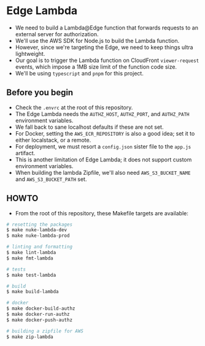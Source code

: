 # Edge Lambda

- We need to build a Lambda@Edge function that forwards requests to an external server for authorization.
- We'll use the AWS SDK for Node.js to build the Lambda function.
- However, since we're targeting the Edge, we need to keep things ultra lightweight.
- Our goal is to trigger the Lambda function on CloudFront `viewer-request` events, which impose a 1MB size limit of the function code size.
- We'll be using `typescript` and `pnpm` for this project.

## Before you begin

- Check the `.envrc` at the root of this repository.
- The Edge Lambda needs the `AUTHZ_HOST`, `AUTHZ_PORT`, and `AUTHZ_PATH` environment variables.
- We fall back to sane localhost defaults if these are not set.
- For Docker, setting the `AWS_ECR_REPOSITORY` is also a good idea; set it to either localstack, or a remote.
- For deployment, we must resort a `config.json` sister file to the `app.js` artifact.
- This is another limitation of Edge Lambda; it does not support custom environment variables.
- When building the lambda Zipfile, we'll also need `AWS_S3_BUCKET_NAME` and `AWS_S3_BUCKET_PATH` set.

## HOWTO

- From the root of this repository, these Makefile targets are available:

```bash
# resetting the packages
$ make nuke-lambda-dev
$ make nuke-lambda-prod

# linting and formatting
$ make lint-lambda
$ make fmt-lambda

# tests
$ make test-lambda

# build
$ make build-lambda

# docker
$ make docker-build-authz
$ make docker-run-authz
$ make docker-push-authz

# building a zipfile for AWS
$ make zip-lambda
```
